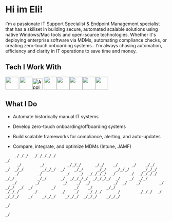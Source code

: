 # Hi im Eli!

I'm a passionate IT Support Specialist & Endpoint Management specialist that has a skillset in building secure, automated scalable solutions using native Windows/Mac tools and open-source technologies. Whether it's deploying enterprise software via MDMs, automating compliance checks, or creating zero-touch onboarding systems.. I'm always chasing automation, efficiency and clarity in IT operations to save time and money.

## Tech I Work With

<img src="https://cdn.jsdelivr.net/gh/devicons/devicon/icons/windows8/windows8-original.svg" width="40"/>  <img src="https://cdn.jsdelivr.net/gh/devicons/devicon/icons/linux/linux-original.svg" width="40"/><img src="https://upload.wikimedia.org/wikipedia/commons/f/fa/Apple_logo_black.svg" alt="Apple Logo" width="32" height="35">
<img src="https://cdn.jsdelivr.net/gh/devicons/devicon/icons/python/python-original.svg" width="40"/><img src="https://cdn.jsdelivr.net/gh/devicons/devicon/icons/bash/bash-original.svg" width="40"/><img src="https://cdn.jsdelivr.net/gh/devicons/devicon/icons/azure/azure-original.svg" width="40"/><img src="https://cdn.jsdelivr.net/gh/devicons/devicon/icons/git/git-original.svg" width="40"/><img src="https://cdn.jsdelivr.net/gh/devicons/devicon/icons/powershell/powershell-original.svg" width="40"/> 
## What I Do

- Automate historically manual IT systems

- Develop zero-touch onboarding/offboarding systems

- Build scalable frameworks for compliance, alerting, and auto-updates

- Compare, integrate, and optimize MDMs (Intune, JAMF)


```                                                                                                                                          
    _/_/_/  _/_/_/_/_/                                                                        _/                                          
     _/        _/          _/_/_/      _/_/    _/      _/    _/_/    _/  _/_/        _/_/_/  _/    _/_/      _/_/    _/_/_/      _/_/_/   
    _/        _/          _/    _/  _/_/_/_/  _/      _/  _/_/_/_/  _/_/          _/_/      _/  _/_/_/_/  _/_/_/_/  _/    _/  _/_/        
   _/        _/          _/    _/  _/          _/  _/    _/        _/                _/_/  _/  _/        _/        _/    _/      _/_/     
_/_/_/      _/          _/    _/    _/_/_/      _/        _/_/_/  _/            _/_/_/    _/    _/_/_/    _/_/_/  _/_/_/    _/_/_/        
                                                                                                                 _/                       
                                                                                                                _/                        
```
